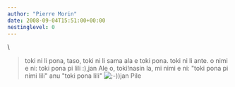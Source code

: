 ```yaml
---
author: "Pierre Morin"
date: 2008-09-04T15:51:00+00:00
nestinglevel: 0
---
```

\
>toki ni li pona, taso, toki ni li sama ala e toki pona. toki ni li ante.
>o nimi e ni: toki pona pi lili
>:),jan Ale o, toki!nasin la, mi nimi e ni: "toki pona pi nimi lili" anu "toki pona lili" ![;-)](images/smilies/icon_e_wink.gif "Wink"))jan Pile